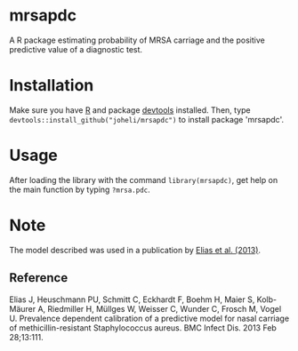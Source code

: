 # mrsapdc
A R package estimating probability of MRSA carriage and the positive predictive value of a diagnostic test.

# Installation
Make sure you have [R](https://www.r-project.org/) and package [devtools](https://cran.r-project.org/web/packages/devtools/index.html) installed. Then, type `devtools::install_github("joheli/mrsapdc")` to install package 'mrsapdc'.

# Usage
After loading the library with the command `library(mrsapdc)`, get help on the main function by typing `?mrsa.pdc`.

# Note
The model described was used in a publication by [Elias et al. (2013)](https://bmcinfectdis.biomedcentral.com/articles/10.1186/1471-2334-13-111).

## Reference

Elias J, Heuschmann PU, Schmitt C, Eckhardt F, Boehm H, Maier S, Kolb-Mäurer A, Riedmiller H, Müllges W, Weisser C, Wunder C, Frosch M, Vogel U. Prevalence dependent calibration of a predictive model for nasal carriage of methicillin-resistant Staphylococcus aureus. BMC Infect Dis. 2013 Feb 28;13:111.
